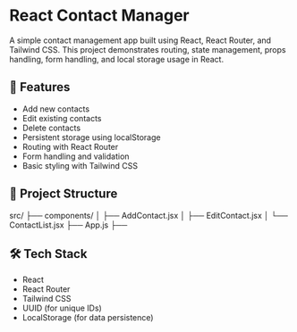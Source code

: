 # React Contact Manager

A simple contact management app built using React, React Router, and Tailwind CSS. This project demonstrates routing, state management, props handling, form handling, and local storage usage in React.

## 🚀 Features

- Add new contacts
- Edit existing contacts
- Delete contacts
- Persistent storage using localStorage
- Routing with React Router
- Form handling and validation
- Basic styling with Tailwind CSS

## 📁 Project Structure

src/ ├── components/ │ ├── AddContact.jsx │ ├── EditContact.jsx │ └── ContactList.jsx ├── App.js ├──

## 🛠 Tech Stack

- React
- React Router
- Tailwind CSS
- UUID (for unique IDs)
- LocalStorage (for data persistence)
